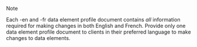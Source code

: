 > [!NOTE]
> Each -en and -fr data element profile document contains *all* information required for making changes in both English and French. Provide only one data element profile document to clients in their preferred language to make changes to data elements.
